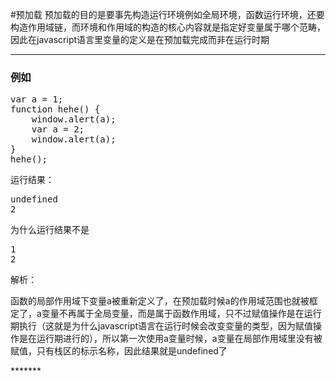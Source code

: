#预加载
预加载的目的是要事先构造运行环境例如全局环境，函数运行环境，还要构造作用域链，而环境和作用域的构造的核心内容就是指定好变量属于哪个范畴，因此在javascript语言里变量的定义是在预加载完成而非在运行时期

*********
<h3>例如</h3>
<pre>
var a = 1;
function hehe() {
    window.alert(a);
    var a = 2;
    window.alert(a);
}
hehe();
</pre>
运行结果：
<pre>
undefined
2
</pre>
为什么运行结果不是
<pre>
1
2
</pre>
解析：<br/>
<p>函数的局部作用域下变量a被重新定义了，在预加载时候a的作用域范围也就被框定了，a变量不再属于全局变量，而是属于函数作用域，只不过赋值操作是在运行期执行（这就是为什么javascript语言在运行时候会改变变量的类型，因为赋值操作是在运行期进行的），所以第一次使用a变量时候，a变量在局部作用域里没有被赋值，只有栈区的标示名称，因此结果就是undefined了</p>
*******


